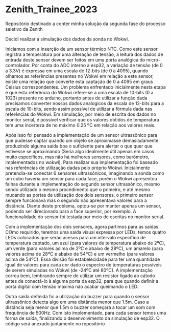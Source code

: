 # Zenith_Trainee_2023
Repositório destinado a conter minha solução da segunda fase do processo seletivo da Zenith

Decidi realizar a simulação dos dados da sonda no Wokwi.

Iniciamos com a inserção de um sensor térmico NTC. Como este sensor registra a temperatura por uma alteração de tensão, a leitura dos dados de entrada deste sensor devem ser feitos em uma porta analógica do micro-controlador. Por conta do ADC interno à esp32, a variação de tensão (de 0 a 3.3V) é expressa em uma escala de 12-bits (de 0 a 4095), quando olhamos as referências presentes no Wokwi em relação a este sensor, existe uma relação que converte esta captação de 0 a 4095 em graus Celsius correspondentes. Um problema enfrentado inicialmente nesta etapa é que esta referência do Wokwi refere-se a uma escala de 10-bits (0 a 1023) presente no arduino, portanto antes de utilizar a função dada precisamos converter nossos dados analogicos da escala de 12-bits para a escala de 10-bits, sendo assim possível de utilizar a fórmula dada nas referências do Wokwi. Em simulação, por meio de escrita dos dados no monitor serial, é possível verificar que os valores obtidos de temperatura tem uma incerteza de no máximo 0.25 ºC em relação aos valores reais.

Após isso foi pensado a implementação de um sensor ultrassônico para que pudesse captar quando um objeto se aproximasse demasiadamente produzindo alguma saída boa o suficiente para alertar o que quer que estivesse se aproximando (Seria algo idealmente útil apenas em casos muito específicos, mas não há melhores sensores, como barômetro, implementados no wokwi). Para realizar sua implementação foi baseado nas referências de utilização dadas pelo próprio Wokwi. Inicialmente pretendia-se conectar 6 sensores ultrassônicos, imaginando a sonda como um cubo haveria um sensor para cada face, porém o Wokwi apresentou falhas durante a implementação do segundo sensor ultrassônico, mesmo sendo utilizado o mesmo procedimento que o primeiro, e até mesmo mudando as portas de utilização dos dois sensores, o primeiro sensor sempre funcionava mas o segundo não apresentava valores para a distância. Diante deste problema, optou-se por manter apenas um sensor, podendo ser direcionado para a face superior, por exemplo. A funcionalidade do sensor foi testada por meio de escritas no monitor serial.

Com a implementação dos dois sensores, agora partimos para as saídas. COmo requirido, teremos uma saída visual expressa por LEDs, temos quatro LEDs colocados que serão acesos para um intervalo específico de temperatura captado, um azul (para valores de temperatura abaixo de 2ºC), um verde (para valores acima de 2ºC e abaixo de 28ºC), um amarelo (para valores acima de 28ºC e abaixo de 54ºC) e um vermelho (para valores acima de 54ºC). Essa divisão foi estabelecidade para ter uma quantidade igual de valores para cada cor dado o espectro de temperaturas possíveis de serem simuladas no Wokwi (de -24ºC até 80ºC). A implementação correu bem, lembrando sempre de utilizar um resistor ligado ao cátodo antes de conectá-lo à alguma porta da esp32, para que quando definir a porta digital com tensão máxima não acabar queimando o LED.

Outra saída definida foi a utilização do buzzer para quando o sensor ultrassônico detecta algo em uma distância menor que 1.5m. Caso a distância seja menor que 1.5m o buzzer começará a tocar um som com frequência de 500Hz. Com isto implementado, para cada sensor temos uma forma de saída, finalizando o desenvolvimento da simulação de esp32. O código será anexado juntamente no repositório
